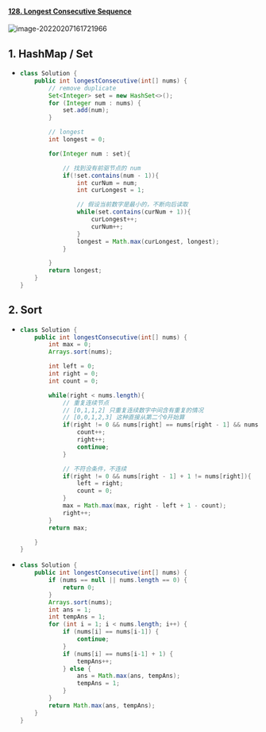 #### [128. Longest Consecutive Sequence](https://leetcode-cn.com/problems/longest-consecutive-sequence/)

![image-20220207161721966](https://raw.githubusercontent.com/TWDH/Leetcode-From-Zero/pictures/img/image-20220207161721966.png)

## 1. HashMap / Set

- ```java
  class Solution {
      public int longestConsecutive(int[] nums) {
          // remove duplicate
          Set<Integer> set = new HashSet<>();
          for (Integer num : nums) {
              set.add(num);
          }
  
          // longest
          int longest = 0;
  
          for(Integer num : set){
  
              // 找到没有前驱节点的 num         
              if(!set.contains(num - 1)){
                  int curNum = num;
                  int curLongest = 1;
  
                  // 假设当前数字是最小的，不断向后读取
                  while(set.contains(curNum + 1)){
                      curLongest++;
                      curNum++;
                  }
                  longest = Math.max(curLongest, longest);
              }
  
          }
          return longest;
      }
  }
  ```

## 2. Sort

- ```java
  class Solution {
      public int longestConsecutive(int[] nums) {
          int max = 0;
          Arrays.sort(nums);
  
          int left = 0;
          int right = 0;
          int count = 0;
  
          while(right < nums.length){
              // 重复连续节点
              // [0,1,1,2] 只重复连续数字中间含有重复的情况
              // [0,0,1,2,3] 这种直接从第二个0开始算
              if(right != 0 && nums[right] == nums[right - 1] && nums[left] != nums[right]){
                  count++;
                  right++;
                  continue;
              }
  
              // 不符合条件，不连续
              if(right != 0 && nums[right - 1] + 1 != nums[right]){
                  left = right;
                  count = 0;
              }
              max = Math.max(max, right - left + 1 - count);
              right++;
          }
          return max;
  
      }
  }
  ```

- ```java
  class Solution {
      public int longestConsecutive(int[] nums) {
          if (nums == null || nums.length == 0) {
              return 0;
          }
          Arrays.sort(nums);
          int ans = 1;
          int tempAns = 1;
          for (int i = 1; i < nums.length; i++) {
              if (nums[i] == nums[i-1]) {
                  continue;
              }
              if (nums[i] == nums[i-1] + 1) {
                  tempAns++;
              } else {
                  ans = Math.max(ans, tempAns);
                  tempAns = 1;
              }
          }
          return Math.max(ans, tempAns);
      }
  }
  ```

